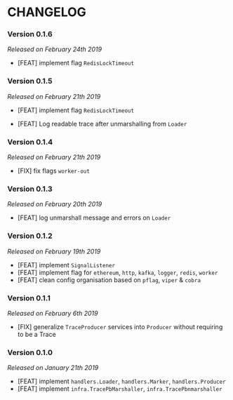 # CHANGELOG

### Version 0.1.6

*Released on February 24th 2019*

- [FEAT] implement flag `RedisLockTimeout`
  
### Version 0.1.5

*Released on February 21th 2019*

- [FEAT] implement flag `RedisLockTimeout`
  
- [FEAT] Log readable trace after unmarshalling from `Loader` 

### Version 0.1.4

*Released on February 21th 2019*

- [FIX] fix flags `worker-out`

### Version 0.1.3

*Released on February 20th 2019*

- [FEAT] log unmarshall message and errors on  `Loader` 

### Version 0.1.2

*Released on February 19th 2019*

- [FEAT] implement `SignalListener`
- [FEAT] implement flag for `ethereum`, `http`, `kafka`, `logger`, `redis`, `worker`
- [FEAT] clean config organisation based on `pflag`, `viper` & `cobra`

### Version 0.1.1

*Released on February 6th 2019*

- [FIX] generalize `TraceProducer` services into `Producer` without requiring to be a Trace

### Version 0.1.0

*Released on January 21th 2019*

- [FEAT] implement ``handlers.Loader``, ``handlers.Marker``, ``handlers.Producer``
- [FEAT] implement ``infra.TracePbMarshaller``, ``infra.TracePbnmarshaller``